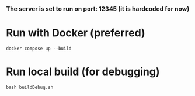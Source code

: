 ### The server is set to run on port: 12345 (it is hardcoded for now)

# Run with Docker (preferred)
```docker compose up --build```

# Run local build (for debugging)
```bash buildDebug.sh```
